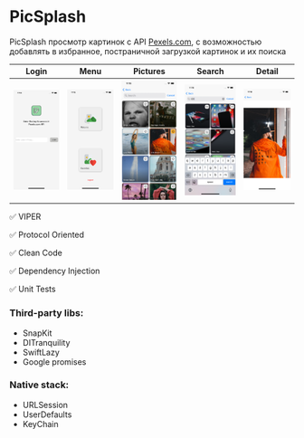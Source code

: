 # PicSplash

PicSplash просмотр картинок с API [Pexels.com](https://www.pexels.com/api/documentation/), с возможностью добавлять в избранное,
постраничной загрузкой картинок и их поиска

Login         |  Menu | Pictures | Search | Detail
:-------------------------:|:-------------------------:|:-------------------------:|:-------------------------:|:-------------------------:
![](https://github.com/SergioPerm/PicSplash/blob/main/scrn1.png)   |  ![](https://github.com/SergioPerm/PicSplash/blob/main/scrn2.png) | ![](https://github.com/SergioPerm/PicSplash/blob/main/scrn3.png) | ![](https://github.com/SergioPerm/PicSplash/blob/main/scrn4.png) | ![](https://github.com/SergioPerm/PicSplash/blob/main/scrn5.png)

✅ VIPER

✅ Protocol Oriented

✅ Clean Code

✅ Dependency Injection

✅ Unit Tests

### Third-party libs:
- SnapKit
- DITranquility
- SwiftLazy
- Google promises

### Native stack:
- URLSession
- UserDefaults
- KeyChain
